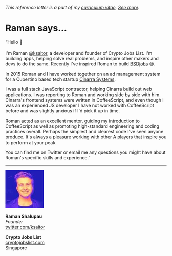 _This reference letter is a part of my [curriculum vitae](/cv.html). [See&nbsp;more](./)._

# Raman says...

<p class="f4 f3-m f3-l lh-title ni">&#8220;Hello &#x1F44B;<br><br>
I'm Raman <a href="https://twitter.com/ksaitor">@ksaitor</a>, a
developer and founder of Crypto Jobs List. I'm building apps, helping
solve real problems, and inspire other makers and devs to do the
same.  Recently I've inspired Roman to build <a
href="https://www.bsdjobs.com">BSDjobs</a> &#x1F609;.</p>

In 2015 Roman and I have worked together on an ad management system
for a Cupertino based tech startup [Cinarra
Systems](https://www.cinarra.com).

I was a full stack JavaScript contractor, helping Cinarra build out
web applications. I was reporting to Roman and working side by side
with him. Cinarra's frontend systems were written in CoffeeScript,
and even though I was an experienced JS developer I have not worked
with CoffeeScript before and was slightly anxious if I'd pick it
up in time.

Roman acted as an excellent mentor, guiding my introduction to
CoffeeScript as well as promoting high-standard engineering and
coding practices overall. Perhaps the simplest and clearest code
I've seen anyone produce. It's always a pleasure working with other
A&nbsp;players that inspire you to perform at your peak.

You can find me on Twitter or email me any questions you might have
about Roman's specific skills and experience.&#8221;

---

<img src="rs.jpeg" class="br-100 w3">

**Raman Shalupau**<br>
_Founder_<br>
[twitter.com/ksaitor](https://twitter.com/ksaitor)<br>

**Crypto Jobs List**<br>
[cryptojobslist.com](https://cryptojobslist.com)<br>
Singapore
